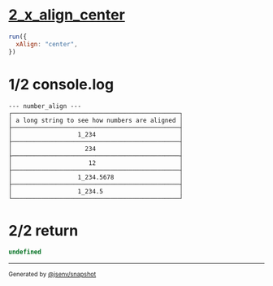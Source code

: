 # [2_x_align_center](../../number_align.test.mjs#L39)

```js
run({
  xAlign: "center",
})
```

# 1/2 console.log

```console
--- number_align ---
┌──────────────────────────────────────────────┐
│ a long string to see how numbers are aligned │
├──────────────────────────────────────────────┤
│                  1_234                       │
├──────────────────────────────────────────────┤
│                    234                       │
├──────────────────────────────────────────────┤
│                     12                       │
├──────────────────────────────────────────────┤
│                  1_234.5678                  │
├──────────────────────────────────────────────┤
│                  1_234.5                     │
└──────────────────────────────────────────────┘

```

# 2/2 return

```js
undefined
```

---

<sub>
  Generated by <a href="https://github.com/jsenv/core/tree/main/packages/independent/snapshot">@jsenv/snapshot</a>
</sub>
